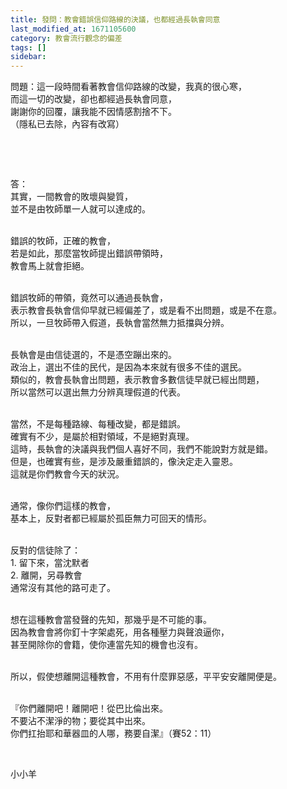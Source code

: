 ```yaml
---
title: 發問：教會錯誤信仰路線的決議，也都經過長執會同意
last_modified_at: 1671105600
category: 教會流行觀念的偏差
tags: []
sidebar: 
---
```


<p>問題：這一段時間看著教會信仰路線的改變，我真的很心寒，<br>
而這一切的改變，卻也都經過長執會同意，<br>
謝謝你的回覆，讓我能不因情感割捨不下。<br>
（隱私已去除，內容有改寫）</p>

<p>&nbsp;</p>

<p>&nbsp;</p>

<p>答：<br>
其實，一間教會的敗壞與變質，<br>
並不是由牧師單一人就可以達成的。</p>

<p><br>
錯誤的牧師，正確的教會，<br>
若是如此，那麼當牧師提出錯誤帶領時，<br>
教會馬上就會拒絕。</p>

<p><br>
錯誤牧師的帶領，竟然可以通過長執會，<br>
表示教會長執會信仰早就已經偏差了，或是看不出問題，或是不在意。<br>
所以，一旦牧師帶入假道，長執會當然無力抵擋與分辨。</p>

<p>&nbsp;<br>
長執會是由信徒選的，不是憑空蹦出來的。<br>
政治上，選出不佳的民代，是因為本來就有很多不佳的選民。<br>
類似的，教會長執會出問題，表示教會多數信徒早就已經出問題，<br>
所以當然可以選出無力分辨真理假道的代表。</p>

<p><br>
當然，不是每種路線、每種改變，都是錯誤。<br>
確實有不少，是屬於相對領域，不是絕對真理。<br>
這時，長執會的決議與我們個人喜好不同，我們不能說對方就是錯。<br>
但是，也確實有些，是涉及嚴重錯誤的，像決定走入靈恩。<br>
這就是你們教會今天的狀況。</p>

<p><br>
通常，像你們這樣的教會，<br>
基本上，反對者都已經屬於孤臣無力可回天的情形。</p>

<p><br>
反對的信徒除了：<br>
1. 留下來，當沈默者<br>
2. 離開，另尋教會<br>
通常沒有其他的路可走了。</p>

<p><br>
想在這種教會當發聲的先知，那幾乎是不可能的事。<br>
因為教會會將你釘十字架處死，用各種壓力與聲浪逼你，<br>
甚至開除你的會籍，使你連當先知的機會也沒有。</p>

<p>&nbsp;<br>
所以，假使想離開這種教會，不用有什麼罪惡感，平平安安離開便是。</p>

<p><br>
『你們離開吧！離開吧！從巴比倫出來。<br>
不要沾不潔淨的物；要從其中出來。<br>
你們扛抬耶和華器皿的人哪，務要自潔』（賽52：11）</p>

<p>&nbsp;</p>

<p>小小羊</p>

<p>&nbsp;</p>
